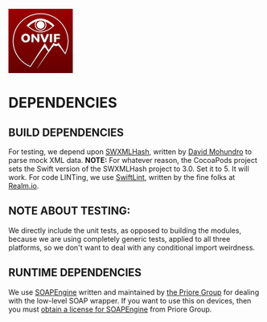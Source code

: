 ![Icon](./icon.png)

DEPENDENCIES
=
BUILD DEPENDENCIES
-
For testing, we depend upon [SWXMLHash](https://github.com/drmohundro/SWXMLHash), written by [David Mohundro](https://mohundro.com/) to parse mock XML data.
**NOTE:** For whatever reason, the CocoaPods project sets the Swift version of the SWXMLHash project to 3.0. Set it to 5. It will work.
For code LINTing, we use [SwiftLint](https://github.com/realm/SwiftLint), written by the fine folks at [Realm.io](https://realm.io/).

NOTE ABOUT TESTING:
-
We directly include the unit tests, as opposed to building the modules, because we are using completely generic tests, applied to all three platforms, so we don't want to deal with any conditional import weirdness.

RUNTIME DEPENDENCIES
-
We use [SOAPEngine](https://github.com/priore/SOAPEngine) written and maintained by [the Priore Group](https://www.prioregroup.com) for dealing with the low-level SOAP wrapper. If you want to use this on devices, then you must [obtain a license for SOAPEngine](https://github.com/priore/SOAPEngine/blob/master/README.md#licenses) from Priore Group.
